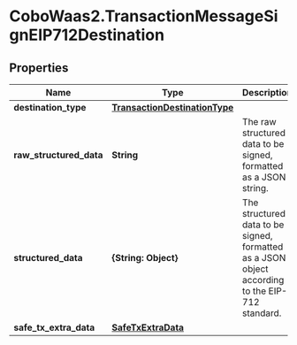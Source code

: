 # CoboWaas2.TransactionMessageSignEIP712Destination

## Properties

Name | Type | Description | Notes
------------ | ------------- | ------------- | -------------
**destination_type** | [**TransactionDestinationType**](TransactionDestinationType.md) |  | 
**raw_structured_data** | **String** | The raw structured data to be signed, formatted as a JSON string. | [optional] 
**structured_data** | **{String: Object}** | The structured data to be signed, formatted as a JSON object according to the EIP-712 standard. | 
**safe_tx_extra_data** | [**SafeTxExtraData**](SafeTxExtraData.md) |  | [optional] 


